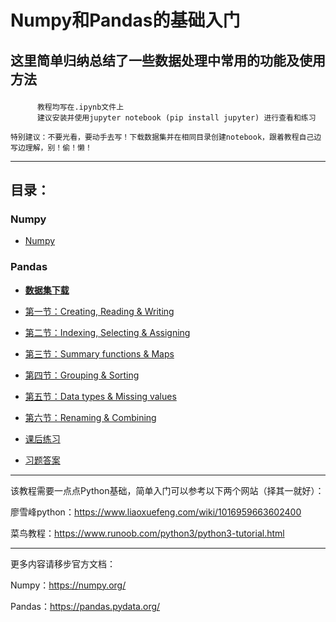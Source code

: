 # Numpy和Pandas的基础入门

## 这里简单归纳总结了一些数据处理中常用的功能及使用方法<p>
          教程均写在.ipynb文件上
          建议安装并使用jupyter notebook (pip install jupyter) 进行查看和练习
          
`特别建议：不要光看，要动手去写！下载数据集并在相同目录创建notebook，跟着教程自己边写边理解，别！偷！懒！`

----------------------------------------------------------------------------------------------------
## 目录：
### Numpy
* [Numpy](https://github.com/eieneul/numpy-pandas/blob/master/Numpy.ipynb)<p>
### Pandas
* [__数据集下载__](https://github.com/eieneul/numpy-pandas/blob/master/winemag-data-50k-v2.csv)<p>
* [第一节：Creating, Reading & Writing](https://github.com/eieneul/numpy-pandas/blob/master/Pandas_01.ipynb)<p>
* [第二节：Indexing, Selecting & Assigning](https://github.com/eieneul/numpy-pandas/blob/master/Pandas_02.ipynb)<p>
* [第三节：Summary functions & Maps](https://github.com/eieneul/numpy-pandas/blob/master/Pandas_03.ipynb)<p>
* [第四节：Grouping & Sorting](https://github.com/eieneul/numpy-pandas/blob/master/Pandas_04.ipynb)<p>
* [第五节：Data types & Missing values](https://github.com/eieneul/numpy-pandas/blob/master/Pandas_05.ipynb)<p>
* [第六节：Renaming & Combining](https://github.com/eieneul/numpy-pandas/blob/master/Pandas_06.ipynb)<p>
* [课后练习](https://github.com/eieneul/numpy-pandas/tree/master/Pandas%20%E7%BB%83%E4%B9%A0%E9%A2%98)<p>
* [习题答案](https://github.com/eieneul/numpy-pandas/tree/master/Pandas%20%E4%B9%A0%E9%A2%98%E7%AD%94%E6%A1%88)<p>

          
----------------------------------------------------------------------------------------------------
该教程需要一点点Python基础，简单入门可以参考以下两个网站（择其一就好）：<p>
          廖雪峰python：https://www.liaoxuefeng.com/wiki/1016959663602400 <p>
          菜鸟教程：https://www.runoob.com/python3/python3-tutorial.html
                    
----------------------------------------------------------------------------------------------------

更多内容请移步官方文档：<p>
          Numpy：https://numpy.org/<p>
          Pandas：https://pandas.pydata.org/
